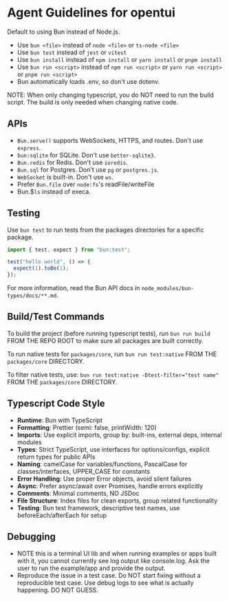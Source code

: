 # Agent Guidelines for opentui

Default to using Bun instead of Node.js.

- Use `bun <file>` instead of `node <file>` or `ts-node <file>`
- Use `bun test` instead of `jest` or `vitest`
- Use `bun install` instead of `npm install` or `yarn install` or `pnpm install`
- Use `bun run <script>` instead of `npm run <script>` or `yarn run <script>` or `pnpm run <script>`
- Bun automatically loads .env, so don't use dotenv.

NOTE: When only changing typescript, you do NOT need to run the build script.
The build is only needed when changing native code.

## APIs

- `Bun.serve()` supports WebSockets, HTTPS, and routes. Don't use `express`.
- `bun:sqlite` for SQLite. Don't use `better-sqlite3`.
- `Bun.redis` for Redis. Don't use `ioredis`.
- `Bun.sql` for Postgres. Don't use `pg` or `postgres.js`.
- `WebSocket` is built-in. Don't use `ws`.
- Prefer `Bun.file` over `node:fs`'s readFile/writeFile
- Bun.$`ls` instead of execa.

## Testing

Use `bun test` to run tests from the packages directories for a specific package.

```ts#index.test.ts
import { test, expect } from "bun:test";

test("hello world", () => {
  expect(1).toBe(1);
});
```

For more information, read the Bun API docs in `node_modules/bun-types/docs/**.md`.

## Build/Test Commands

To build the project (before running typescript tests), run
`bun run build`
FROM THE REPO ROOT to make sure all packages are built correctly.

To run native tests for `packages/core`, run
`bun run test:native`
FROM THE `packages/core` DIRECTORY.

To filter native tests, use:
`bun run test:native -Dtest-filter="test name"`
FROM THE `packages/core` DIRECTORY.

## Typescript Code Style

- **Runtime**: Bun with TypeScript
- **Formatting**: Prettier (semi: false, printWidth: 120)
- **Imports**: Use explicit imports, group by: built-ins, external deps, internal modules
- **Types**: Strict TypeScript, use interfaces for options/configs, explicit return types for public APIs
- **Naming**: camelCase for variables/functions, PascalCase for classes/interfaces, UPPER_CASE for constants
- **Error Handling**: Use proper Error objects, avoid silent failures
- **Async**: Prefer async/await over Promises, handle errors explicitly
- **Comments**: Minimal comments, NO JSDoc
- **File Structure**: Index files for clean exports, group related functionality
- **Testing**: Bun test framework, descriptive test names, use beforeEach/afterEach for setup

## Debugging

- NOTE this is a terminal UI lib and when running examples or apps built with it,
  you cannot currently see log output like console.log. Ask the user to run the example/app and provide the output.
- Reproduce the issue in a test case. Do NOT start fixing without a reproducible test case.
  Use debug logs to see what is actually happening. DO NOT GUESS.
